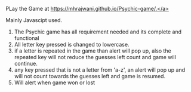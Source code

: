 PLay the Game at <a href="https://mhrajwani.github.io/Psychic-game/.">https://mhrajwani.github.io/Psychic-game/.</a>

Mainly Javascipt used.

1. The Psychic game has all requirement needed and its complete and functional
2. All letter key pressed is changed to lowercase.
3. if a letter is repeated in the game than alert will pop up, also the repeated key will not reduce the guesses left count and game will continue.
4. any key pressed that is not a letter from 'a-z', an alert will pop up and will not count towards the guesses left and game is resumed.
5. Will alert when game won or lost
